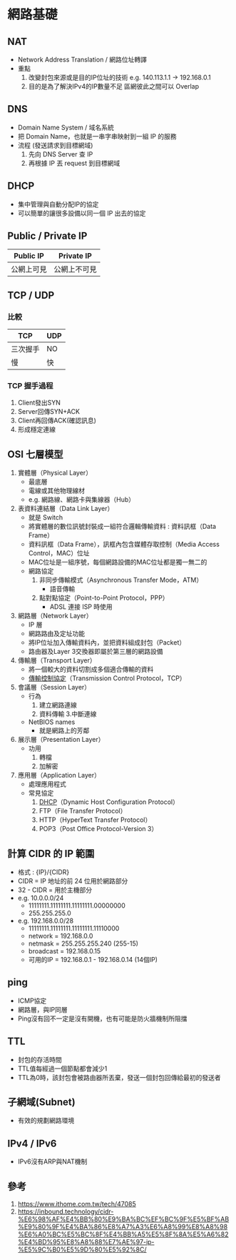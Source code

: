 # 網路基礎

## NAT
- Network Address Translation / 網路位址轉譯
- 重點
    1. 改變封包來源或是目的IP位址的技術
        e.g. 140.113.1.1 -> 192.168.0.1
    2. 目的是為了解決IPv4的IP數量不足
        區網彼此之間可以 Overlap


## DNS
- Domain Name System / 域名系統
- 把 Domain Name，也就是一串字串映射到一組 IP 的服務
- 流程 (發送請求到目標網域)
    1. 先向 DNS Server 查 IP
    2. 再根據 IP 丟 request 到目標網域


## DHCP
- 集中管理與自動分配IP的協定
- 可以簡單的讓很多設備以同一個 IP 出去的協定


## Public / Private IP
Public IP | Private IP
--- | ---
公網上可見 | 公網上不可見


## TCP / UDP
### 比較
TCP | UDP
--- | ---
三次握手 | NO
慢 | 快

### TCP 握手過程
1. Client發出SYN
2. Server回傳SYN+ACK
3. Client再回傳ACK(確認訊息)
4. 形成穩定連線

## OSI 七層模型
1. 實體層（Physical Layer）
    - 最底層
    - 電線或其他物理線材
    - e.g. 網路線、網路卡與集線器（Hub）
2. 表資料連結層（Data Link Layer）
    - 就是 Switch
    - 將實體層的數位訊號封裝成一組符合邏輯傳輸資料 : 資料訊框（Data Frame）
    - 資料訊框（Data Frame），訊框內包含媒體存取控制（Media Access Control，MAC）位址
    - MAC位址是一組序號，每個網路設備的MAC位址都是獨一無二的
    - 網路協定
        1. 非同步傳輸模式（Asynchronous Transfer Mode，ATM）
            - 語音傳輸
        2. 點對點協定（Point-to-Point Protocol，PPP）
            - ADSL 連接 ISP 時使用
3. 網路層（Network Layer）
    - IP 層
    - 網路路由及定址功能
    - 將IP位址加入傳輸資料內，並把資料組成封包（Packet）
    - 路由器及Layer 3交換器即屬於第三層的網路設備
4. 傳輸層（Transport Layer）
    - 將一個較大的資料切割成多個適合傳輸的資料
    - [傳輸控制協定](#tcp--udp)（Transmission Control Protocol，TCP）
5. 會議層（Session Layer）
    - 行為
        1. 建立網路連線
        2. 資料傳輸
        3.中斷連線
    - NetBIOS names
        - 就是網路上的芳鄰
6. 展示層（Presentation Layer）
    - 功用
        1. 轉檔
        2. 加解密
7. 應用層（Application Layer）
    - 處理應用程式
    - 常見協定
        1. [DHCP](#dhcp)（Dynamic Host Configuration Protocol）
        2. FTP（File Transfer Protocol）
        3. HTTP（HyperText Transfer Protocol）
        4. POP3（Post Office Protocol-Version 3）

## 計算 CIDR 的 IP 範圍
- 格式 : {IP}/{CIDR}
- CIDR =  IP 地址的前 24 位用於網路部分
- 32 - CIDR = 用於主機部分
- e.g. 10.0.0.0/24
    - 11111111.11111111.11111111.00000000
    - 255.255.255.0
- e.g. 192.168.0.0/28
    - 11111111.11111111.11111111.11110000
    - network = 192.168.0.0
    - netmask = 255.255.255.240 (255-15)
    - broadcast = 192.168.0.15
    - 可用的IP = 192.168.0.1 - 192.168.0.14 (14個IP)

## ping
- ICMP協定
- 網路層，與IP同層
- Ping沒有回不一定是沒有開機，也有可能是防火牆機制所阻擋

## TTL
- 封包的存活時間
- TTL值每經過一個節點都會減少1
- TTL為0時，該封包會被路由器所丟棄，發送一個封包回傳給最初的發送者

## 子網域(Subnet)
- 有效的規劃網路環境

## IPv4 / IPv6
- IPv6沒有ARP與NAT機制

## 參考
1. https://www.ithome.com.tw/tech/47085
2. https://inbound.technology/cidr-%E6%98%AF%E4%BB%80%E9%BA%BC%EF%BC%9F%E5%BF%AB%E9%80%9F%E4%BA%86%E8%A7%A3%E6%A8%99%E8%A8%98%E6%A0%BC%E5%BC%8F%E4%BB%A5%E5%8F%8A%E5%A6%82%E4%BD%95%E8%A8%88%E7%AE%97-ip-%E5%9C%B0%E5%9D%80%E5%92%8C/